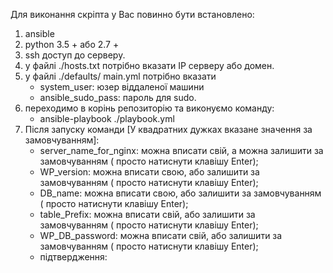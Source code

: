 Для виконання скріпта у Вас повинно бути встановлено:
1. ansible
2. python 3.5 + або 2.7 +
3. ssh доступ до серверу.
4. у файлі ./hosts.txt потрібно вказати IP серверу або домен.
5. у файлі ./defaults/ main.yml потрібно вказати 
    - system_user: юзер віддаленої машини
    - ansible_sudo_pass: пароль для sudo.
6. переходимо в корінь репозиторію та виконуємо команду:
    - ansible-playbook ./playbook.yml
7. Після запуску команди [У квадратних дужках вказане значення за замовчуванням]:
    - server_name_for_nginx: можна вписати свій, а можна залишити за замовчуванням ( просто натиснути клавішу Enter);
    - WP_version: можна вписати свою, або залишити за замовчуванням ( просто натиснути клавішу Enter);
    - DB_name: можна вписати свою, або залишити за замовчуванням ( просто натиснути клавішу Enter);
    - table_Prefix: можна вписати свій, або залишити за замовчуванням ( просто натиснути клавішу Enter);
    - WP_DB_password: можна вписати свій, або залишити за замовчуванням ( просто натиснути клавішу Enter);
    - підтвердження:
